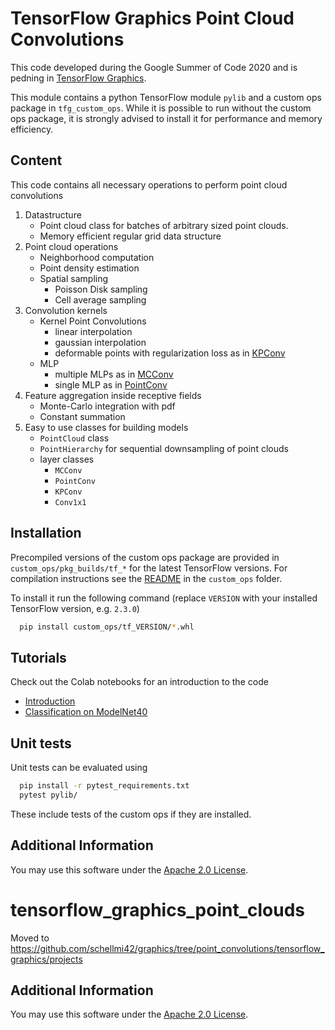 # TensorFlow Graphics Point Cloud Convolutions

This code developed during the Google Summer of Code 2020 and is pedning in [TensorFlow Graphics](https://github.com/schellmi42/graphics/tree/point_convolutions/tensorflow_graphics/projects).

This module contains a python TensorFlow module `pylib` and a custom ops package in `tfg_custom_ops`.
While it is possible to run without the custom ops package, it is strongly advised to install it for performance and memory efficiency.

## Content

This code contains all necessary operations to perform point cloud convolutions

1. Datastructure
    - Point cloud class for batches of arbitrary sized point clouds.
    - Memory efficient regular grid data structure
2. Point cloud operations
    - Neighborhood computation
    - Point density estimation
    - Spatial sampling
      - Poisson Disk sampling
      - Cell average sampling
3. Convolution kernels 
    - Kernel Point Convolutions
      - linear interpolation
      - gaussian interpolation
      - deformable points with regularization loss as in [KPConv](https://arxiv.org/abs/1904.08889)
    - MLP
      - multiple MLPs as in [MCConv](https://arxiv.org/abs/1806.01759)
      - single MLP as in [PointConv](https://arxiv.org/abs/1811.07246)
4. Feature aggregation inside receptive fields
    - Monte-Carlo integration with pdf
    - Constant summation
5. Easy to use classes for building models
    - `PointCloud` class
    - `PointHierarchy` for sequential downsampling of point clouds
    - layer classes
      - `MCConv`
      - `PointConv`
      - `KPConv`
      - `Conv1x1`

## Installation

Precompiled versions of the custom ops package are provided in `custom_ops/pkg_builds/tf_*` for the latest TensorFlow versions.
For compilation instructions see the [README](custom_ops/README.md) in the `custom_ops` folder.

To install it run the following command (replace `VERSION` with your installed TensorFlow version, e.g. `2.3.0`)
```bash
  pip install custom_ops/tf_VERSION/*.whl
```

## Tutorials

Check out the Colab notebooks for an introduction to the code

- [Introduction](pylib/notebooks/Introduction.ipynb)
- [Classification on ModelNet40](pylib/notebooks/ModelNet40.ipynb) 

## Unit tests

Unit tests can be evaluated using

```bash
  pip install -r pytest_requirements.txt
  pytest pylib/
```

These include tests of the custom ops if they are installed.

## Additional Information

You may use this software under the
[Apache 2.0 License](https://github.com/schellmi42/tensorflow_graphics_point_clouds/blob/master/LICENSE).

# tensorflow_graphics_point_clouds

Moved to 
https://github.com/schellmi42/graphics/tree/point_convolutions/tensorflow_graphics/projects

## Additional Information

You may use this software under the
[Apache 2.0 License](https://github.com/schellmi42/tensorflow_graphics_point_clouds/blob/master/LICENSE).
